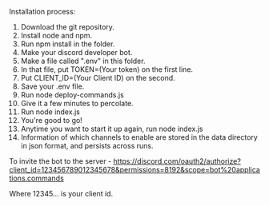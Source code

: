 Installation process:

1. Download the git repository.
2. Install node and npm. 
3. Run npm install in the folder.
4. Make your discord developer bot. 
5. Make a file called ".env" in this folder. 
6. In that file, put TOKEN=(Your token) on the first line.
7. Put CLIENT_ID=(Your Client ID) on the second.
8. Save your .env file.
9. Run node deploy-commands.js
10. Give it a few minutes to percolate. 
11. Run node index.js
12. You're good to go!
13. Anytime you want to start it up again, run node index.js
14. Information of which channels to enable are stored in the data directory in json format, and persists across runs. 

To invite the bot to the server - https://discord.com/oauth2/authorize?client_id=123456789012345678&permissions=8192&scope=bot%20applications.commands

Where 12345... is your client id. 